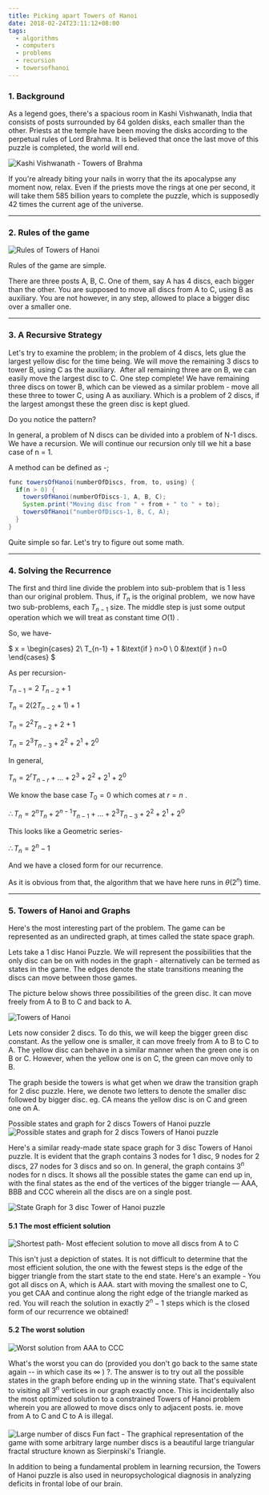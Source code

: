 ```yaml
---
title: Picking apart Towers of Hanoi
date: 2018-02-24T23:11:12+08:00
tags:
  - algorithms
  - computers
  - problems
  - recursion
  - towersofhanoi
---
```


### 1. Background

As a legend goes, there's a spacious room in Kashi Vishwanath, India that consists of posts surrounded by 64 golden disks, each smaller than the other. Priests at the temple have been moving the disks according to the perpetual rules of Lord Brahma. It is believed that once the last move of this puzzle is completed, the world will end.

![Kashi Vishwanath - Towers of Brahma](./00-kashivishwanath.jpg)

If you're already biting your nails in worry that the its apocalypse any moment now, relax. Even if the priests move the rings at one per second, it will take them 585 billion years to complete the puzzle, which is supposedly 42 times the current age of the universe.

---

### 2. Rules of the game

![Rules of Towers of Hanoi](./01-rules-of-the-game.png)

Rules of the game are simple.

There are three posts A, B, C. One of them, say A has 4 discs, each bigger than the other. You are supposed to move all discs from A to C, using B as auxiliary. You are not however, in any step, allowed to place a bigger disc over a smaller one.

---

### 3. A Recursive Strategy

Let's try to examine the problem; in the problem of 4 discs, lets glue the largest yellow disc for the time being. We will move the remaining 3 discs to tower B, using C as the auxiliary.  After all remaining three are on B, we can easily move the largest disc to C. One step complete! We have remaining three discs on tower B, which can be viewed as a similar problem - move all these three to tower C, using A as auxiliary. Which is a problem of 2 discs, if the largest amongst these the green disc is kept glued.

Do you notice the pattern?

In general, a problem of N discs can be divided into a problem of N-1 discs. We have a recursion. We will continue our recursion only till we hit a base case of n = 1.

A method can be defined as -;

```java
func towersOfHanoi(numberOfDiscs, from, to, using) {
  if(n > 0) {
    towersOfHanoi(numberOfDiscs-1, A, B, C);
    System.print("Moving disc from " + from + " to " + to);
    towersOfHanoi("numberOfDiscs-1, B, C, A);
  }
}
```

Quite simple so far. Let's try to figure out some math.

---

### 4. Solving the Recurrence

The first and third line divide the problem into sub-problem that is 1 less than our original problem. Thus, if $T_{n}$ is the original problem,  we now have two sub-problems, each $T_{n-1}$ size. The middle step is just some output operation which we will treat as constant time $O(1)$ .

So, we have-

$
x = \begin{cases}
2\ T_{n-1} + 1 &\text{if } n>0 \\
0 &\text{if } n=0
\end{cases}
$

As per recursion-

$T_{n-1} = 2\ T_{n-2} + 1$

$T_{n} = 2(2 T_{n-2} + 1) + 1$

$T_{n} = 2^{2}T_{n-2} + 2 + 1$

$T_{n} = 2^{3}T_{n-3} + 2^{2} + 2^{1} + 2^{0}$

In general,

$T_{n} = 2^{r}T_{n-r} +  ...  + 2^{3} + 2^{2} + 2^{1} + 2^{0}$

We know the base case $T_{0} = 0$ which comes at $r=n$ .

$\therefore T_{n} = 2^{n}T_{n} + 2^{n-1}T_{n-1} + ...  +2^{3}T_{n-3} + 2^{2} + 2^{1} + 2^{0}$

This looks like a Geometric series-

$\therefore T_{n} = 2^{n}-1$

And we have a closed form for our recurrence.

As it is obvious from that, the algorithm that we have here runs in $\theta (2^n)$ time.

---

### 5. Towers of Hanoi and Graphs

Here's the most interesting part of the problem. The game can be represented as an undirected graph, at times called the state space graph.

Lets take a 1 disc Hanoi Puzzle. We will represent the possibilities that the only disc can be on with nodes in the graph - alternatively can be termed as states in the game. The edges denote the state transitions meaning the discs can move between those games.

The picture below shows three possibilities of the green disc. It can move freely from A to B to C and back to A.

![Towers of Hanoi](./02-green-disk-possibilities.png)

Lets now consider 2 discs. To do this, we will keep the bigger green disc constant. As the yellow one is smaller, it can move freely from A to B to C to A. The yellow disc can behave in a similar manner when the green one is on B or C. However, when the yellow one is on C, the green can move only to B.

The graph beside the towers is what get when we draw the transition graph for 2 disc puzzle. Here, we denote two letters to denote the smaller disc followed by bigger disc. eg. CA means the yellow disc is on C and green one on A.

Possible states and graph for 2 discs Towers of Hanoi puzzle
![Possible states and graph for 2 discs Towers of Hanoi puzzle](./03-step1.png)

Here's a similar ready-made state space graph for 3 disc Towers of Hanoi puzzle. It is evident that the graph contains 3 nodes for 1 disc, 9 nodes for 2 discs, 27 nodes for 3 discs and so on. In general, the graph contains $3^{n}$ nodes for n discs. It shows all the possible states the game can end up in, with the final states as the end of the vertices of the bigger triangle &#8212; AAA, BBB and CCC wherein all the discs are on a single post.

![State Graph for 3 disc Tower of Hanoi puzzle](./04-state-graph.png)

#### 5.1 The most efficient solution

![Shortest path- Most effecient solution to move all discs from A to C](./05-most-effecient-solution.png)

This isn't just a depiction of states. It is not difficult to determine that the most efficient solution, the one with the fewest steps is the edge of the bigger triangle from the start state to the end state. Here's an example - You got all discs on A, which is AAA. start with moving the smallest one to C, you get CAA and continue along the right edge of the triangle marked as red. You will reach the solution in exactly $2^{n}-1$ steps which is the closed form of our recurrence we obtained!

#### 5.2 The worst solution

![Worst solution from AAA to CCC](./06-worst-solution.png)

What's the worst you can do (provided you don't go back to the same state again -- in which case its $\infty$ ) ?. The answer is to try out all the possible states in the graph before ending up in the winning state. That's equivalent to visiting all $3^n$ vertices in our graph exactly once. This is incidentally also the most optimized solution to a constrained Towers of Hanoi problem wherein you are allowed to move discs only to adjacent posts. ie. move from A to C and C to A is illegal.

####

![Large number of discs](./07-serpinskis.jpg)
Fun fact - The graphical representation of the game with some arbitrary large number discs is a beautiful large triangular fractal structure known as Sierpinski's Triangle.

In addition to being a fundamental problem in learning recursion, the Towers of Hanoi puzzle is also used in neuropsychological diagnosis in analyzing deficits in frontal lobe of our brain.
